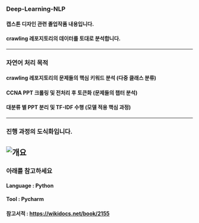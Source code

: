 ### Deep-Learning-NLP
  #### 캡스톤 디자인 관련 졸업작품 내용입니다.
  #### crawling 레포지토리의 데이터를 토대로 분석합니다.
----------
### 자연어 처리 목적
  #### crawling 레포지토리의 문제들의 핵심 키워드 분석 (다중 클래스 분류)
  #### CCNA PPT 크롤링 및 전처리 후 토큰화 (문제들의 챕터 분석)
  #### 대분류 별 PPT 분리 및 TF-IDF 수행 (모델 적용 핵심 과정)
----------
### 진행 과정의 도식화입니다.
![개요](https://user-images.githubusercontent.com/72784474/125452907-c47ad78a-a65b-4343-86a0-7fe615167865.png)
----------
### 아래를 참고하세요
  #### Language : Python
  #### Tool : Pycharm
  #### 참고서적 : https://wikidocs.net/book/2155
